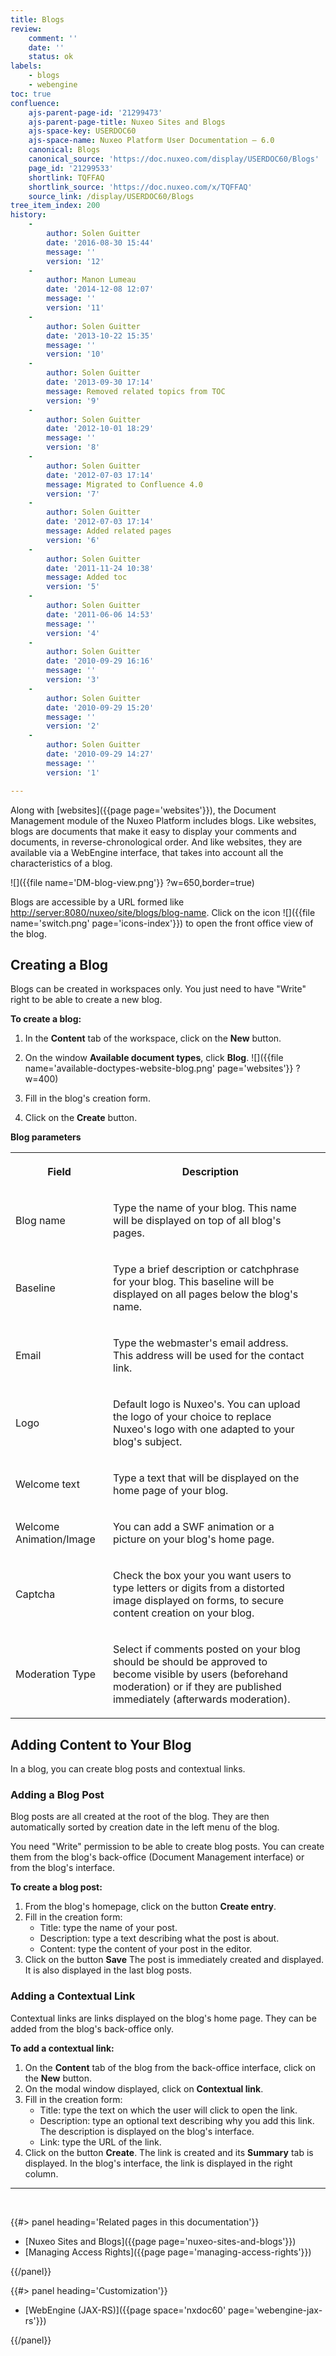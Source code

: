 ```yaml
---
title: Blogs
review:
    comment: ''
    date: ''
    status: ok
labels:
    - blogs
    - webengine
toc: true
confluence:
    ajs-parent-page-id: '21299473'
    ajs-parent-page-title: Nuxeo Sites and Blogs
    ajs-space-key: USERDOC60
    ajs-space-name: Nuxeo Platform User Documentation — 6.0
    canonical: Blogs
    canonical_source: 'https://doc.nuxeo.com/display/USERDOC60/Blogs'
    page_id: '21299533'
    shortlink: TQFFAQ
    shortlink_source: 'https://doc.nuxeo.com/x/TQFFAQ'
    source_link: /display/USERDOC60/Blogs
tree_item_index: 200
history:
    -
        author: Solen Guitter
        date: '2016-08-30 15:44'
        message: ''
        version: '12'
    -
        author: Manon Lumeau
        date: '2014-12-08 12:07'
        message: ''
        version: '11'
    -
        author: Solen Guitter
        date: '2013-10-22 15:35'
        message: ''
        version: '10'
    -
        author: Solen Guitter
        date: '2013-09-30 17:14'
        message: Removed related topics from TOC
        version: '9'
    -
        author: Solen Guitter
        date: '2012-10-01 18:29'
        message: ''
        version: '8'
    -
        author: Solen Guitter
        date: '2012-07-03 17:14'
        message: Migrated to Confluence 4.0
        version: '7'
    -
        author: Solen Guitter
        date: '2012-07-03 17:14'
        message: Added related pages
        version: '6'
    -
        author: Solen Guitter
        date: '2011-11-24 10:38'
        message: Added toc
        version: '5'
    -
        author: Solen Guitter
        date: '2011-06-06 14:53'
        message: ''
        version: '4'
    -
        author: Solen Guitter
        date: '2010-09-29 16:16'
        message: ''
        version: '3'
    -
        author: Solen Guitter
        date: '2010-09-29 15:20'
        message: ''
        version: '2'
    -
        author: Solen Guitter
        date: '2010-09-29 14:27'
        message: ''
        version: '1'

---
```

Along with [websites]({{page page='websites'}}), the Document Management module of the Nuxeo Platform includes blogs. Like websites, blogs are documents that make it easy to display your comments and documents, in reverse-chronological order. And like websites, they are available via a WebEngine interface, that takes into account all the characteristics of a blog.

![]({{file name='DM-blog-view.png'}} ?w=650,border=true)

Blogs are accessible by a URL formed like [http://server:8080/nuxeo/site/blogs/blog-name](http://server:8080/nuxeo/site/blogs/blog-name). Click on the icon&nbsp;![]({{file name='switch.png' page='icons-index'}}) to open the front office view of the blog.

## Creating a Blog

Blogs can be created in workspaces only. You just need to have "Write" right to be able to create a new blog.

**To create a blog:**

1.  In the **Content** tab of the workspace, click on the **New** button.

2.  On the window **Available document types**, click **Blog**.
    ![]({{file name='available-doctypes-website-blog.png' page='websites'}} ?w=400)

3.  Fill in the blog's creation form.

4.  Click on the **Create** button.

**Blog parameters**

<div class="table-scroll"><table class="hover"><tbody><tr><th colspan="1">

Field

</th><th colspan="1">

Description

</th></tr><tr><td colspan="1">

Blog name

</td><td colspan="1">

Type the name of your blog. This name will be displayed on top of all blog's pages.

</td></tr><tr><td colspan="1">

Baseline

</td><td colspan="1">

Type a brief description or catchphrase for your blog. This baseline will be displayed on all pages below the blog's name.

</td></tr><tr><td colspan="1">

Email

</td><td colspan="1">

Type the webmaster's email address. This address will be used for the contact link.

</td></tr><tr><td colspan="1">

Logo

</td><td colspan="1">

Default logo is Nuxeo's. You can upload the logo of your choice to replace Nuxeo's logo with one adapted to your blog's subject.

</td></tr><tr><td colspan="1">

Welcome text

</td><td colspan="1">

Type a text that will be displayed on the home page of your blog.

</td></tr><tr><td colspan="1">

Welcome Animation/Image

</td><td colspan="1">

You can add a SWF animation or a picture on your blog's home page.

</td></tr><tr><td colspan="1">

Captcha

</td><td colspan="1">

Check the box your you want users to type letters or digits from a distorted image displayed on forms, to secure content creation on your blog.

</td><td colspan="1">

&nbsp;

</td></tr><tr><td colspan="1">

Moderation Type

</td><td colspan="1">

Select if comments posted on your blog should be should be approved to become visible by users (beforehand moderation) or if they are published immediately (afterwards moderation).

</td></tr></tbody></table></div>

## Adding Content to Your Blog

In a blog, you can create blog posts and contextual links.

### Adding a Blog Post

Blog posts are all created at the root of the blog. They are then automatically sorted by creation date in the left menu of the blog.

You need "Write" permission to be able to create blog posts. You can create them from the blog's back-office (Document Management interface) or from the blog's interface.

**To create a blog post:**

1.  From the blog's homepage, click on the button **Create entry**.
2.  Fill in the creation form:
    *   Title: type the name of your post.
    *   Description: type a text describing what the post is about.
    *   Content: type the content of your post in the editor.
3.  Click on the button **Save**
    The post is immediately created and displayed. It is also displayed in the last blog posts.

### Adding a Contextual Link

Contextual links are links displayed on the blog's home page.
They can be added from the blog's back-office only.

**To add a contextual link:**

1.  On the **Content** tab of the blog from the back-office interface, click on the **New** button.
2.  On the modal window displayed, click on **Contextual link**.
3.  Fill in the creation form:
    *   Title: type the text on which the user will click to open the link.
    *   Description: type an optional text describing why you add this link. The description is displayed on the blog's interface.
    *   Link: type the URL of the link.
4.  Click on the button **Create**.
    The link is created and its **Summary** tab is displayed.
    In the blog's interface, the link is displayed in the right column.

* * *

&nbsp;

<div class="row" data-equalizer data-equalize-on="medium"><div class="column medium-6">{{#> panel heading='Related pages in this documentation'}}

- [Nuxeo Sites and Blogs]({{page page='nuxeo-sites-and-blogs'}})
- [Managing Access Rights]({{page page='managing-access-rights'}})

{{/panel}}</div><div class="column medium-6">{{#> panel heading='Customization'}}

- [WebEngine (JAX-RS)]({{page space='nxdoc60' page='webengine-jax-rs'}})

{{/panel}}</div></div>
